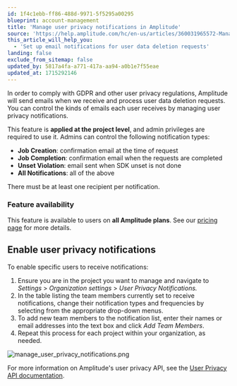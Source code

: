 ```yaml
---
id: 1f4c1ebb-ff86-488d-9971-5f5295a00295
blueprint: account-management
title: 'Manage user privacy notifications in Amplitude'
source: 'https://help.amplitude.com/hc/en-us/articles/360031965572-Manage-user-privacy-notifications-in-Amplitude'
this_article_will_help_you:
  - 'Set up email notifications for user data deletion requests'
landing: false
exclude_from_sitemap: false
updated_by: 5817a4fa-a771-417a-aa94-a0b1e7f55eae
updated_at: 1715292146
---
```

In order to comply with GDPR and other user privacy regulations, Amplitude will send emails when we receive and process user data deletion requests. You can control the kinds of emails each user receives by managing user privacy notifications.

This feature is **applied at the project level**, and admin privileges are required to use it. Admins can control the following notification types:

* **Job Creation**: confirmation email at the time of request
* **Job Completion**: confirmation email when the requests are completed
* **Unset Violation**: email sent when SDK unset is not done
* **All Notifications**: all of the above

There must be at least one recipient per notification.

### Feature availability

This feature is available to users on **all Amplitude plans**. See our [pricing page](https://amplitude.com/pricing) for more details.

## Enable user privacy notifications

To enable specific users to receive notifications:

1. Ensure you are in the project you want to manage and navigate to *Settings* > *Organization settings* > *User Privacy Notifications.*
2. In the table listing the team members currently set to receive notifications, change their notification types and frequencies by selecting from the appropriate drop-down menus.
3. To add new team members to the notification list, enter their names or email addresses into the text box and click *Add Team Members*.
4. Repeat this process for each project within your organization, as needed.

![manage_user_privacy_notifications.png](/output/img/account-management/manage-user-privacy-notifications-png.png)

For more information on Amplitude's user privacy API, see the [User Privacy API documentation](https://www.docs.developers.amplitude.com/analytics/apis/user-privacy-api/).